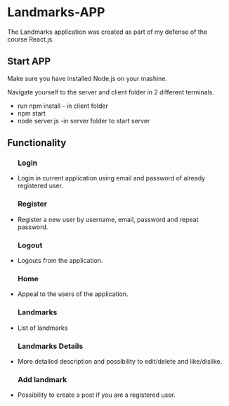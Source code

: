 <h1>Landmarks-APP</h1>
<span>The Landmarks application was created as part of my defense of the course React.js.</span>
<h2>Start APP</h2>
Make sure you have installed Node.js on your mashine.

Navigate yourself to the server and client folder in 2 different terminals.

<ul>
<li>run npm install - in client folder</li>
<li>npm start</li>
<li>node server.js -in server folder to start server</li>
</ul>

<h2>Functionality</h2>
<ul>
<h3>Login</h3>
<li>Login in current application using email and password of already registered user.</li>
<h3>Register</h3>
<li>Register a new user by username, email, password and repeat password.</li>
<h3>Logout</h3>
<li>Logouts from the application.</li>
<h3>Home</h3>
<li>Appeal to the users of the application.</li>
<h3>Landmarks</h3>
<li>List of landmarks</li>
<h3>Landmarks Details</h3>
<li>More detailed description and possibility to edit/delete and like/dislike.</li>
<h3>Add landmark</h3>
<li>Possibility to create a post if you are a registered user.</li>
</ul>
